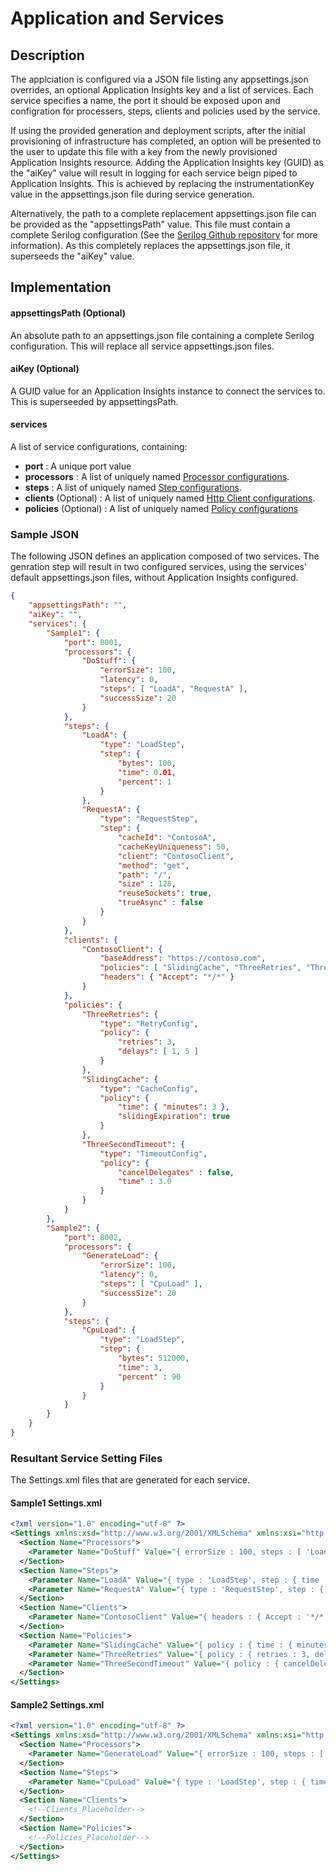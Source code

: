 # Application and Services
## Description
The applciation is configured via a JSON file listing any appsettings.json overrides, an optional Application Insights key and a list of services.
Each service specifies a name, the port it should be exposed upon and configration for processers, steps, clients and policies used by the service.

If using the provided generation and deployment scripts, after the initial provisioning of infrastructure has completed, an option will be presented to the user to update this file with a key from the newly provisioned Application Insights resource.
Adding the Application Insights key (GUID) as the "aiKey" value will result in logging for each service beign piped to Application Insights. This is achieved by replacing the instrumentationKey value in the appsettings.json file during service generation. 

Alternatively, the path to a complete replacement appsettings.json file can be provided as the "appsettingsPath" value. This file must contain a complete Serilog configuration (See the [Serilog Github repository](https://github.com/serilog/serilog-settings-configuration "Serilog Settings Configuration") for more information). As this completely replaces the appsettings.json file, it superseeds the "aiKey" value.


## Implementation
#### appsettingsPath (Optional)
An absolute path to an appsettings.json file containing a complete Serilog configuration.
This will replace all service appsettings.json files.

#### aiKey (Optional)
A GUID value for an Application Insights instance to connect the services to.
This is superseeded by appsettingsPath.

#### services
A list of service configurations, containing:
- __port__ : A unique port value
- __processors__ : A list of uniquely named [Processor configurations](./Processors/Processor.md). 
- __steps__ : A list of uniquely named [Step configurations](./Steps/Step.md).
- __clients__ (Optional) : A list of uniquely named [Http Client configurations](./HttpClientConfiguration/Client.md).
- __policies__ (Optional) : A list of uniquely named [Policy configurations](./HttpClientConfiguration/Policy.md)

### Sample JSON
The following JSON defines an application composed of two services.
The genration step will result in two configured services, using the services' default appsettings.json files, without Application Insights configured.

```json
{
    "appsettingsPath": "",
    "aiKey": "",
    "services": {
        "Sample1": {
            "port": 8001,
            "processors": {
                "DoStuff": {
                    "errorSize": 100,
                    "latency": 0,
                    "steps": [ "LoadA", "RequestA" ],
                    "successSize": 20 
                }
            },
            "steps": {
                "LoadA": { 
                    "type": "LoadStep",
                    "step": {
                        "bytes": 100,
                        "time": 0.01,
                        "percent": 1
                    }
                },
                "RequestA": {
                    "type": "RequestStep",
                    "step": {
                        "cacheId": "ContosoA",
                        "cacheKeyUniqueness": 50,
                        "client": "ContosoClient",
                        "method": "get",
                        "path": "/",
                        "size" : 128,
                        "reuseSockets": true,
                        "trueAsync" : false 
                    }
                }
            },
            "clients": {
                "ContosoClient": {
                    "baseAddress": "https://contoso.com",
                    "policies": [ "SlidingCache", "ThreeRetries", "ThreeSecondTimeout" ], 
                    "headers": { "Accept": "*/*" }
                }
            },
            "policies": {
                "ThreeRetries": {
                    "type": "RetryConfig",
                    "policy": {
                        "retries": 3,
                        "delays": [ 1, 5 ]
                    }
                },
                "SlidingCache": {
                    "type": "CacheConfig",
                    "policy": {
                        "time": { "minutes": 3 },
                        "slidingExpiration": true
                    }
                },
                "ThreeSecondTimeout": {
                    "type": "TimeoutConfig",
                    "policy": {
                        "cancelDelegates" : false,
                        "time" : 3.0
                    }
                }
            }
        },
        "Sample2": {
            "port": 8002,
            "processors": {
                "GenerateLoad": {
                    "errorSize": 100,
                    "latency": 0,
                    "steps": [ "CpuLoad" ],
                    "successSize": 20
                }
            },
            "steps": {
                "CpuLoad": {
                    "type": "LoadStep",
                    "step": {
                        "bytes": 512000,
                        "time": 3,
                        "percent" : 90
                    }
                }
            }
        }
    }
}
```



### Resultant Service Setting Files 
The Settings.xml files that are generated for each service.


#### Sample1 Settings.xml
```xml
<?xml version="1.0" encoding="utf-8" ?>
<Settings xmlns:xsd="http://www.w3.org/2001/XMLSchema" xmlns:xsi="http://www.w3.org/2001/XMLSchema-instance" xmlns="http://schemas.microsoft.com/2011/01/fabric">
  <Section Name="Processors">
    <Parameter Name="DoStuff" Value="{ errorSize : 100, steps : [ 'LoadA', 'RequestA' ], successSize : 20, latency : 0 }" />
  </Section>
  <Section Name="Steps">
    <Parameter Name="LoadA" Value="{ type : 'LoadStep', step : { time : 0.01, bytes : 100, percent : 1 } }" />
    <Parameter Name="RequestA" Value="{ type : 'RequestStep', step : { client : 'ContosoClient', size : 128, trueAsync : false, method : 'get', cacheKeyUniqueness : 50, reuseSockets : true, path : '/', cacheId : 'ContosoA' } }" />
  </Section>
  <Section Name="Clients">
    <Parameter Name="ContosoClient" Value="{ headers : { Accept : '*/*' }, policies : [ 'SlidingCache', 'ThreeRetries', 'ThreeSecondTimeout' ], baseAddress : 'https://contoso.com' }" />
  </Section>
  <Section Name="Policies">
    <Parameter Name="SlidingCache" Value="{ policy : { time : { minutes : 3 }, slidingExpiration : true }, type : 'CacheConfig' }" />
    <Parameter Name="ThreeRetries" Value="{ policy : { retries : 3, delays : [ 1, 5 ] }, type : 'RetryConfig' }" />
    <Parameter Name="ThreeSecondTimeout" Value="{ policy : { cancelDelegates : false, time : 3 }, type : 'TimeoutConfig' }" />
  </Section>
</Settings>
```

#### Sample2 Settings.xml
```xml
<?xml version="1.0" encoding="utf-8" ?>
<Settings xmlns:xsd="http://www.w3.org/2001/XMLSchema" xmlns:xsi="http://www.w3.org/2001/XMLSchema-instance" xmlns="http://schemas.microsoft.com/2011/01/fabric">
  <Section Name="Processors">
    <Parameter Name="GenerateLoad" Value="{ errorSize : 100, steps : [ 'CpuLoad' ], successSize : 20, latency : 0 }" />
  </Section>
  <Section Name="Steps">
    <Parameter Name="CpuLoad" Value="{ type : 'LoadStep', step : { time : 3, bytes : 512000, percent : 90 } }" />
  </Section>
  <Section Name="Clients">
    <!--Clients_Placeholder-->
  </Section>
  <Section Name="Policies">
    <!--Policies_Placeholder-->
  </Section>
</Settings>
```